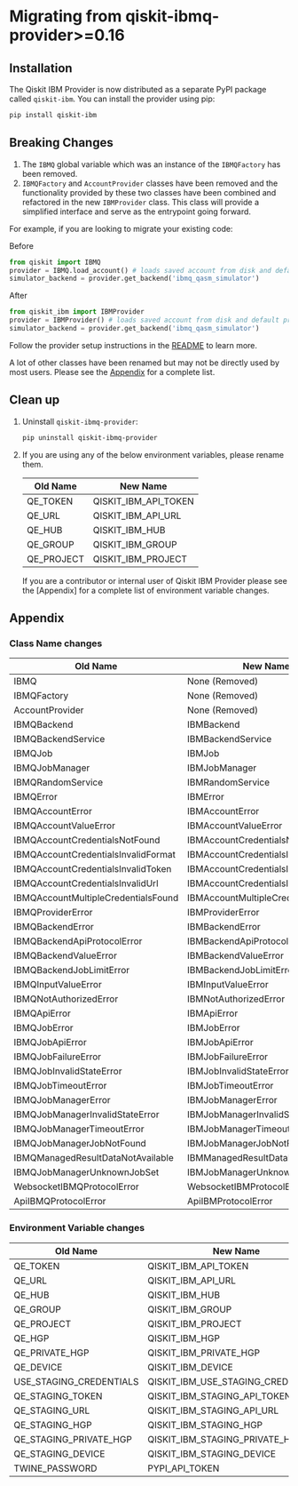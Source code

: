 # Migrating from qiskit-ibmq-provider>=0.16

## Installation
The Qiskit IBM Provider is now distributed as a separate PyPI package called `qiskit-ibm`. You can install the provider using pip:

```bash
pip install qiskit-ibm
```

## Breaking Changes
1. The `IBMQ` global variable which was an instance of the `IBMQFactory` has been removed.
1. `IBMQFactory` and `AccountProvider` classes have been removed and the functionality provided by these two classes have been combined and refactored in the new `IBMProvider` class. This class will provide a simplified interface and serve as the entrypoint going forward.

For example, if you are looking to migrate your existing code:

Before
```python
from qiskit import IBMQ
provider = IBMQ.load_account() # loads saved account from disk and default provider (ibm-q, open, main)
simulator_backend = provider.get_backend('ibmq_qasm_simulator')
```
After
```python
from qiskit_ibm import IBMProvider
provider = IBMProvider() # loads saved account from disk and default provider (ibm-q, open, main)
simulator_backend = provider.get_backend('ibmq_qasm_simulator')
```

Follow the provider setup instructions in the [README] to learn more.

A lot of other classes have been renamed but may not be directly used by most users. Please see the [Appendix](#class-name-changes) for a complete list.

## Clean up
1. Uninstall `qiskit-ibmq-provider`:

    ```bash
    pip uninstall qiskit-ibmq-provider
    ```
2. If you are using any of the below environment variables, please rename them.

    | Old Name  | New Name |
    | ------------- | ------------- |
    | QE_TOKEN | QISKIT_IBM_API_TOKEN |
    | QE_URL | QISKIT_IBM_API_URL |
    | QE_HUB | QISKIT_IBM_HUB |
    | QE_GROUP | QISKIT_IBM_GROUP |
    | QE_PROJECT | QISKIT_IBM_PROJECT |

    If you are a contributor or internal user of Qiskit IBM Provider please see the [Appendix] for a complete list of environment variable changes.

[README]: https://github.com/Qiskit-Partners/qiskit-ibm/blob/main/README.md

## Appendix
### Class Name changes

| Old Name  | New Name |
| ------------- | ------------- |
| IBMQ  | None (Removed)  |
| IBMQFactory  | None (Removed) |
| AccountProvider  | None (Removed) |
| IBMQBackend  | IBMBackend |
| IBMQBackendService  | IBMBackendService |
| IBMQJob  | IBMJob |
| IBMQJobManager  | IBMJobManager |
| IBMQRandomService  | IBMRandomService |
| IBMQError | IBMError |
| IBMQAccountError | IBMAccountError |
| IBMQAccountValueError | IBMAccountValueError |
| IBMQAccountCredentialsNotFound | IBMAccountCredentialsNotFound |
| IBMQAccountCredentialsInvalidFormat | IBMAccountCredentialsInvalidFormat |
| IBMQAccountCredentialsInvalidToken | IBMAccountCredentialsInvalidToken |
| IBMQAccountCredentialsInvalidUrl | IBMAccountCredentialsInvalidUrl |
| IBMQAccountMultipleCredentialsFound | IBMAccountMultipleCredentialsFound |
| IBMQProviderError | IBMProviderError |
| IBMQBackendError | IBMBackendError |
| IBMQBackendApiProtocolError | IBMBackendApiProtocolError |
| IBMQBackendValueError | IBMBackendValueError |
| IBMQBackendJobLimitError | IBMBackendJobLimitError |
| IBMQInputValueError | IBMInputValueError |
| IBMQNotAuthorizedError | IBMNotAuthorizedError |
| IBMQApiError | IBMApiError |
| IBMQJobError | IBMJobError |
| IBMQJobApiError | IBMJobApiError |
| IBMQJobFailureError | IBMJobFailureError |
| IBMQJobInvalidStateError | IBMJobInvalidStateError |
| IBMQJobTimeoutError | IBMJobTimeoutError |
| IBMQJobManagerError | IBMJobManagerError |
| IBMQJobManagerInvalidStateError | IBMJobManagerInvalidStateError |
| IBMQJobManagerTimeoutError | IBMJobManagerTimeoutError |
| IBMQJobManagerJobNotFound | IBMJobManagerJobNotFound |
| IBMQManagedResultDataNotAvailable | IBMManagedResultDataNotAvailable |
| IBMQJobManagerUnknownJobSet | IBMJobManagerUnknownJobSet |
| WebsocketIBMQProtocolError | WebsocketIBMProtocolError |
| ApiIBMQProtocolError | ApiIBMProtocolError |

### Environment Variable changes

| Old Name  | New Name |
| ------------- | ------------- |
| QE_TOKEN | QISKIT_IBM_API_TOKEN |
| QE_URL | QISKIT_IBM_API_URL |
| QE_HUB | QISKIT_IBM_HUB |
| QE_GROUP | QISKIT_IBM_GROUP |
| QE_PROJECT | QISKIT_IBM_PROJECT |
| QE_HGP | QISKIT_IBM_HGP |
| QE_PRIVATE_HGP | QISKIT_IBM_PRIVATE_HGP |
| QE_DEVICE | QISKIT_IBM_DEVICE |
| USE_STAGING_CREDENTIALS | QISKIT_IBM_USE_STAGING_CREDENTIALS |
| QE_STAGING_TOKEN | QISKIT_IBM_STAGING_API_TOKEN |
| QE_STAGING_URL | QISKIT_IBM_STAGING_API_URL |
| QE_STAGING_HGP | QISKIT_IBM_STAGING_HGP |
| QE_STAGING_PRIVATE_HGP | QISKIT_IBM_STAGING_PRIVATE_HGP |
| QE_STAGING_DEVICE | QISKIT_IBM_STAGING_DEVICE |
| TWINE_PASSWORD | PYPI_API_TOKEN |
